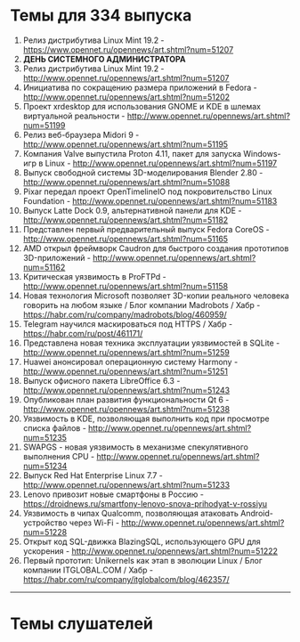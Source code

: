 # Темы для 334 выпуска
1. Релиз дистрибутива Linux Mint 19.2 - https://www.opennet.ru/opennews/art.shtml?num=51207
1. **ДЕНЬ СИСТЕМНОГО АДМИНИСТРАТОРА**
1. Релиз дистрибутива Linux Mint 19.2 - http://www.opennet.ru/opennews/art.shtml?num=51207
1. Инициатива по сокращению размера приложений в Fedora - http://www.opennet.ru/opennews/art.shtml?num=51202
1. Проект xrdesktop для использования GNOME и KDE в шлемах виртуальной реальности - http://www.opennet.ru/opennews/art.shtml?num=51199
1. Релиз веб-браузера Midori 9 - http://www.opennet.ru/opennews/art.shtml?num=51195
1. Компания Valve выпустила Proton 4.11, пакет для запуска Windows-игр в Linux - http://www.opennet.ru/opennews/art.shtml?num=51197
1. Выпуск свободной системы 3D-моделирования Blender 2.80 - http://www.opennet.ru/opennews/art.shtml?num=51088
1. Pixar передал проект OpenTimelineIO под покровительство Linux Foundation - http://www.opennet.ru/opennews/art.shtml?num=51183
1. Выпуск Latte Dock 0.9, альтернативной панели для KDE - http://www.opennet.ru/opennews/art.shtml?num=51182
1. Представлен первый предварительный выпуск Fedora CoreOS - http://www.opennet.ru/opennews/art.shtml?num=51165
1. AMD открыл фреймворк Caudron для быстрого создания прототипов 3D-приложений - http://www.opennet.ru/opennews/art.shtml?num=51162
1. Критическая уязвимость в ProFTPd - http://www.opennet.ru/opennews/art.shtml?num=51158
1. Новая технология Microsoft позволяет 3D-копии реального человека говорить на любом языке / Блог компании Madrobots / Хабр - https://habr.com/ru/company/madrobots/blog/460959/
1. Telegram научился маскироваться под HTTPS / Хабр - https://habr.com/ru/post/461171/
1. Представлена новая техника эксплуатации уязвимостей в SQLite - http://www.opennet.ru/opennews/art.shtml?num=51259
1. Huawei анонсировал операционную систему Harmony - http://www.opennet.ru/opennews/art.shtml?num=51251
1. Выпуск офисного пакета LibreOffice 6.3 - http://www.opennet.ru/opennews/art.shtml?num=51243
1. Опубликован план развития функциональности Qt 6 - http://www.opennet.ru/opennews/art.shtml?num=51238
1. Уязвимость в KDE, позволяющая выполнить код при просмотре списка файлов - http://www.opennet.ru/opennews/art.shtml?num=51235
1. SWAPGS - новая уязвимость в механизме спекулятивного выполнения CPU - http://www.opennet.ru/opennews/art.shtml?num=51234
1. Выпуск Red Hat Enterprise Linux 7.7 - http://www.opennet.ru/opennews/art.shtml?num=51233
1. Lenovo привозит новые смартфоны в Россию - https://droidnews.ru/smartfony-lenovo-snova-prihodyat-v-rossiyu
1. Уязвимость в чипах Qualcomm, позволяющая атаковать Android-устройство через Wi-Fi - http://www.opennet.ru/opennews/art.shtml?num=51228
1. Открыт код SQL-движка BlazingSQL, использующего GPU для ускорения - http://www.opennet.ru/opennews/art.shtml?num=51222
1. Первый прототип: Unikernels как этап в эволюции Linux / Блог компании ITGLOBAL.COM / Хабр - https://habr.com/ru/company/itglobalcom/blog/462357/

---
# Темы слушателей
